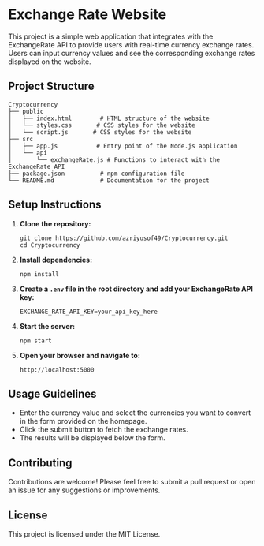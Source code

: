 # Exchange Rate Website

This project is a simple web application that integrates with the ExchangeRate API to provide users with real-time currency exchange rates. Users can input currency values and see the corresponding exchange rates displayed on the website.

## Project Structure

```
Cryptocurrency
├── public
│   ├── index.html        # HTML structure of the website
│   └── styles.css       # CSS styles for the website
│   └── script.js       # CSS styles for the website
├── src
│   ├── app.js           # Entry point of the Node.js application
│   └── api
│       └── exchangeRate.js # Functions to interact with the ExchangeRate API
├── package.json          # npm configuration file
└── README.md             # Documentation for the project
```

## Setup Instructions

1. **Clone the repository:**
   ```
   git clone https://github.com/azriyusof49/Cryptocurrency.git
   cd Cryptocurrency
   ```

2. **Install dependencies:**
   ```
   npm install
   ```

3. **Create a `.env` file in the root directory and add your ExchangeRate API key:**
   ```
   EXCHANGE_RATE_API_KEY=your_api_key_here
   ```

4. **Start the server:**
   ```
   npm start
   ```

5. **Open your browser and navigate to:**
   ```
   http://localhost:5000
   ```

## Usage Guidelines

- Enter the currency value and select the currencies you want to convert in the form provided on the homepage.
- Click the submit button to fetch the exchange rates.
- The results will be displayed below the form.

## Contributing

Contributions are welcome! Please feel free to submit a pull request or open an issue for any suggestions or improvements.

## License

This project is licensed under the MIT License.
